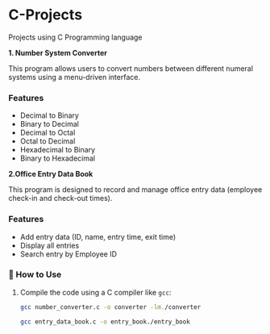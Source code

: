 # C-Projects
Projects using C Programming language

**1. Number System Converter**

This program allows users to convert numbers between different numeral systems using a menu-driven interface.

### Features
- Decimal to Binary
- Binary to Decimal
- Decimal to Octal
- Octal to Decimal
- Hexadecimal to Binary
- Binary to Hexadecimal

 **2.Office Entry Data Book**

This program is designed to record and manage office entry data (employee check-in and check-out times).

### Features
- Add entry data (ID, name, entry time, exit time)
- Display all entries
- Search entry by Employee ID

  
### 🚀 How to Use
1. Compile the code using a C compiler like `gcc`:
   ```bash
   gcc number_converter.c -o converter -lm./converter
   
   gcc entry_data_book.c -o entry_book./entry_book


